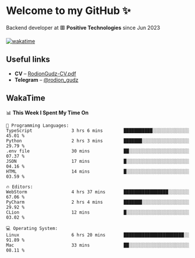 # Welcome to my GitHub ✨

Backend developer at 🟥 **Positive Technologies** since Jun 2023

[![wakatime](https://wakatime.com/badge/user/f84f6fea-179f-4f5d-a4f0-4e45b7070455.svg)](https://wakatime.com/@f84f6fea-179f-4f5d-a4f0-4e45b7070455)  

  
## Useful links
- **CV** – [RodionGudz-CV.pdf](https://github.com/rodion-gudz/rodion-gudz/files/13399657/RodionGudz-CV.pdf)
- **Telegram** – [@rodion_gudz](https://t.me/rodion_gudz)

## WakaTime

<!--START_SECTION:waka-->
📊 **This Week I Spent My Time On** 

```text
💬 Programming Languages: 
TypeScript               3 hrs 6 mins        ███████████░░░░░░░░░░░░░░   45.01 % 
Python                   2 hrs 3 mins        ███████░░░░░░░░░░░░░░░░░░   29.79 % 
.env file                30 mins             ██░░░░░░░░░░░░░░░░░░░░░░░   07.37 % 
JSON                     17 mins             █░░░░░░░░░░░░░░░░░░░░░░░░   04.16 % 
HTML                     14 mins             █░░░░░░░░░░░░░░░░░░░░░░░░   03.59 % 

🔥 Editors: 
WebStorm                 4 hrs 37 mins       █████████████████░░░░░░░░   67.06 % 
PyCharm                  2 hrs 4 mins        ███████░░░░░░░░░░░░░░░░░░   29.92 % 
CLion                    12 mins             █░░░░░░░░░░░░░░░░░░░░░░░░   03.02 % 

💻 Operating System: 
Linux                    6 hrs 20 mins       ███████████████████████░░   91.89 % 
Mac                      33 mins             ██░░░░░░░░░░░░░░░░░░░░░░░   08.11 % 
```


<!--END_SECTION:waka-->
